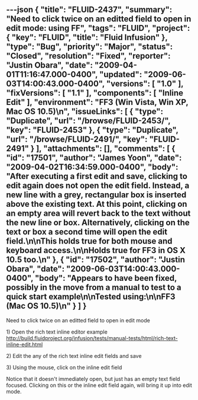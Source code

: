 ---json
{
  "title": "FLUID-2437",
  "summary": "Need to click twice on an editted field to open in edit mode: using FF",
  "tags": "FLUID",
  "project": {
    "key": "FLUID",
    "title": "Fluid Infusion"
  },
  "type": "Bug",
  "priority": "Major",
  "status": "Closed",
  "resolution": "Fixed",
  "reporter": "Justin Obara",
  "date": "2009-04-01T11:16:47.000-0400",
  "updated": "2009-06-03T14:00:43.000-0400",
  "versions": [
    "1.0"
  ],
  "fixVersions": [
    "1.1"
  ],
  "components": [
    "Inline Edit"
  ],
  "environment": "FF3 (Win Vista, Win XP, Mac OS 10.5)\n",
  "issueLinks": [
    {
      "type": "Duplicate",
      "url": "/browse/FLUID-2453/",
      "key": "FLUID-2453"
    },
    {
      "type": "Duplicate",
      "url": "/browse/FLUID-2491/",
      "key": "FLUID-2491"
    }
  ],
  "attachments": [],
  "comments": [
    {
      "id": "17501",
      "author": "James Yoon",
      "date": "2009-04-02T16:34:59.000-0400",
      "body": "After executing a first edit and save, clicking to edit again does not open the edit field. Instead, a new line with a grey, rectangular box is inserted above the existing text. At this point, clicking on an empty area will revert back to the text without the new line or box. Alternatively, clicking on the text or box a second time will open the edit field.\n\nThis holds true for both mouse and keyboard access.\n\nHolds true for FF3 in OS X 10.5 too.\n"
    },
    {
      "id": "17502",
      "author": "Justin Obara",
      "date": "2009-06-03T14:00:43.000-0400",
      "body": "Appears to have been fixed, possibly in the move from a manual to test to a quick start example\n\nTested using:\n\nFF3 (Mac OS 10.5)\n"
    }
  ]
}
---
Need to click twice on an editted field to open in edit mode

1\) Open the rich text inline editor example\
<http://build.fluidproject.org/infusion/tests/manual-tests/html/rich-text-inline-edit.html>

2\) Edit the any of the rich text inline edit fields and save

3\) Using the mouse, click on the inline edit field

Notice that it doesn't immediately open, but just has an empty text field focused. Clicking on this or the inline edit field again, will bring it up into edit mode.

        